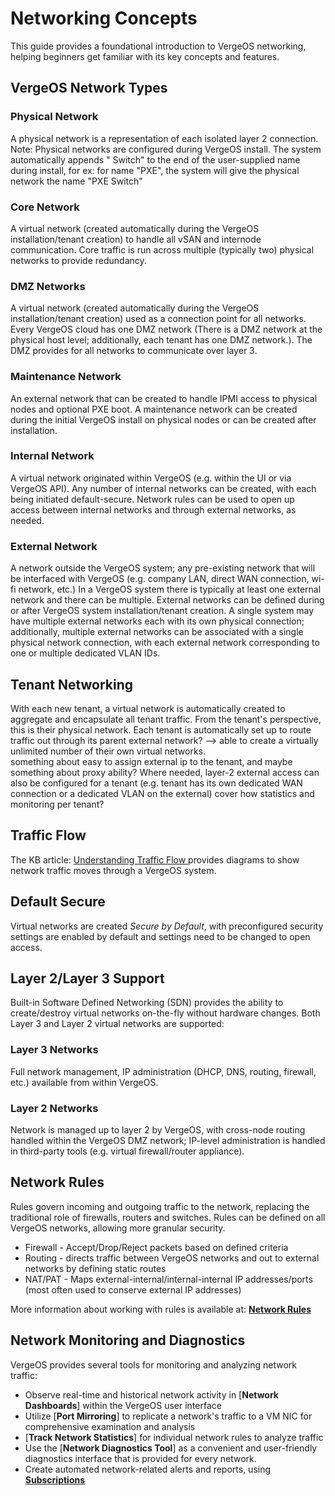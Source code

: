 # Networking Concepts

This guide provides a foundational introduction to VergeOS networking, helping beginners get familiar with its key concepts and features.


## VergeOS Network Types

### Physical Network

A physical network is a representation of each isolated layer 2 connection. Note: Physical networks are configured during VergeOS install. The system automatically appends " Switch" to the end of the user-supplied name during install, for ex: for name "PXE", the system will give the physical network the name "PXE Switch"

### Core Network

A virtual network (created automatically during the VergeOS installation/tenant creation) to handle all vSAN and internode communication. Core traffic is run across multiple (typically two) physical networks to provide redundancy.

### DMZ Networks

A virtual network (created automatically during the VergeOS installation/tenant creation) used as a connection point for all networks. Every VergeOS cloud has one DMZ network (There is a DMZ network at the physical host level; additionally, each tenant has one DMZ network.). The DMZ provides for all networks to communicate over layer 3.

### Maintenance Network

An external network that can be created to handle IPMI access to physical nodes and optional PXE boot. A maintenance network can be created during the initial VergeOS install on physical nodes or can be created after installation.

### Internal Network

A virtual network originated within VergeOS (e.g. within the UI or via VergeOS API). Any number of internal networks can be created, with each being initiated default-secure. Network rules can be used to open up access between internal networks and through external networks, as needed.

### External Network

A network outside the VergeOS system; any pre-existing network that will be interfaced with VergeOS (e.g. company LAN, direct WAN connection, wi-fi network, etc.) In a VergeOS system there is typically at least one external network and there can be multiple. External networks can be defined during or after VergeOS system installation/tenant creation. 
A single system may have multiple external networks each with its own physical connection; additionally, multiple external networks can be associated with a single physical network connection, with each external network corresponding to one or multiple dedicated VLAN IDs.


## Tenant Networking

With each new tenant, a virtual network is automatically created to aggregate and encapsulate all tenant traffic.  From the tenant's perspective, this is their physical network. <!--> Each tenant is automatically set up to route traffic out through its parent external network? --> able to create a virtually unlimited number of their own virtual networks.    
something about easy to assign external ip to the tenant, and maybe something about proxy ability?
Where needed, layer-2 external access can also be configured for a tenant (e.g. tenant has its own dedicated WAN connection or a dedicated VLAN on the external) 
cover how statistics and monitoring per tenant?


## Traffic Flow

The KB article: [Understanding Traffic Flow ](/knowledge-base/understanding-traffic-flow) provides diagrams to show network traffic moves through a VergeOS system. 

## Default Secure

Virtual networks are created *Secure by Default*, with preconfigured security settings are enabled by default and settings need to be changed to open access. 
<!--internal networks only??-->

## Layer 2/Layer 3 Support

Built-in Software Defined Networking (SDN) provides the ability to create/destroy virtual networks on-the-fly without hardware changes. Both Layer 3 and Layer 2 virtual networks are supported:

### Layer 3 Networks

Full network management, IP administration (DHCP, DNS, routing, firewall, etc.) available from within VergeOS.

### Layer 2 Networks

Network is managed up to layer 2 by VergeOS, with cross-node routing handled within the VergeOS DMZ network; IP-level administration is handled in third-party tools (e.g. virtual firewall/router appliance).

## Network Rules

Rules govern incoming and outgoing traffic to the network, replacing the traditional role of firewalls, routers and switches. Rules can be defined on all VergeOS networks, allowing more granular security. 

* Firewall - Accept/Drop/Reject packets based on defined criteria
* Routing - directs traffic between VergeOS networks and out to external networks by defining static routes
* NAT/PAT - Maps external-internal/internal-internal IP addresses/ports (most often used to conserve external IP addresses)

More information about working with rules is available at: [**Network Rules**](/product-guide/networks/network-rules)


## Network Monitoring and Diagnostics

VergeOS provides several tools for monitoring and analyzing network traffic:

* Observe real-time and historical network activity in [**Network Dashboards**] within the VergeOS user interface
* Utilize [**Port Mirroring**] to replicate a network's traffic to a VM NIC for comprehensive examination and analysis
* [**Track Network Statistics**] for individual network rules to analyze traffic
* Use the [**Network Diagnostics Tool**] as a convenient and user-friendly diagnostics interface that is provided for every network.  
* Create automated network-related alerts and reports, using [**Subscriptions**](/product-guide/system/subscriptions-overview)



